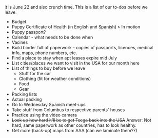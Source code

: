 It is June 22 and also crunch time. This is a list of our to-dos before we leave.

* Budget
* Puppy Certificate of Health (in English and Spanish) > In motion
* Puppy passport?
* Calendar - what needs to be done when
* Vacines
* Build binder full of paperwork - copies of passports, licences, medical info, maps, phone numbers, etc.
* Find a place to stay when apt leases expire mid July
* List cities/places we want to visit in the USA for our month here
* List of things to buy before we leave
  * Stuff for the car
  * Clothing (fit for weather conditions)
  * Food
  * Gear
* Packing lists 
* Actual packing
* Go to Wednesday Spanish meet-ups
* Take stuff from Columbus to respective parents' houses 
* Practice using the video camera
* ~~Look up how hard it'll be to get Teega back into the USA~~ Answer: Not hard, same paperwork as other countries, has to look healthy.
* Get more (back-up) maps from AAA (can we laminate them??)
